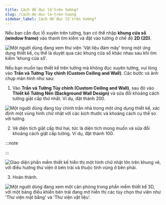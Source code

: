 ```yaml
---
title: Cách để đục lỗ trên tường?
slug: /cach-de-duc-lo-tren-tuong
sidebar_label: Cách để đục lỗ trên tường?
---
```


Nếu bạn cần đục lỗ xuyên trên tường, bạn có thể nhập **khung cửa sổ (window frame)** vào thanh tìm kiếm và đặt vào tường ở chế độ **2D (2D)**.

![Một người dùng đang xem thư viện 'Vật liệu đám mây' trong một ứng dụng thiết kế, cụ thể là duyệt qua các khung cửa sổ khác nhau sau khi tìm kiếm 'khung cửa sổ'.](https://storage.googleapis.com/jegavn_kb/image_jegavn/28.1.png)

Nếu bạn muốn tạo thiết kế trên tường mà không đục xuyên tường, vui lòng vào **Trần và Tường Tùy chỉnh (Custom Ceiling and Wall)**. Các bước và ảnh chụp màn hình như sau:

1. Vào **Trần và Tường Tùy chỉnh (Custom Ceiling and Wall)**, sau đó vào **Thiết kế Tường Nền (Background Wall Design)** và sửa đổi khoảng cách tường giật cấp thứ nhất. Ví dụ, đặt thành 200.

![Một người dùng đang tùy chỉnh trần nhà trong một ứng dụng thiết kế, xác định một vùng hình chữ nhật với các kích thước và khoảng cách cụ thể so với tường.](https://storage.googleapis.com/jegavn_kb/image_jegavn/28.2.png)

2. Vẽ diện tích giật cấp thứ hai, tức là diện tích mong muốn và sửa đổi khoảng cách giật cấp tường. Ví dụ, đặt thành 100.

:::note

:::

![Giao diện phần mềm thiết kế hiển thị một hình chữ nhật lớn trên khung vẽ, với điều hướng thư viện ở bên trái và thuộc tính vùng ở bên phải.](https://storage.googleapis.com/jegavn_kb/image_jegavn/28.3.png)

3. Hoàn thành.

![Một người dùng đang xem một căn phòng trong phần mềm thiết kế 3D, với một bảng điều khiển bên trái đang mở hiển thị các tùy chọn thư viện như 'Thư viện mặt bằng' và 'Thư viện vật liệu'.](https://storage.googleapis.com/jegavn_kb/image_jegavn/28.4.png)